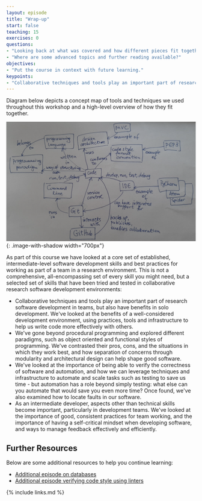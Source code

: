 ```yaml
---
layout: episode
title: "Wrap-up"
start: false
teaching: 15
exercises: 0
questions:
- "Looking back at what was covered and how different pieces fit together"
- "Where are some advanced topics and further reading available?"
objectives:
- "Put the course in context with future learning."
keypoints:
- "Collaborative techniques and tools play an important part of research software development in teams"
---
```


Diagram below depicts a concept map of tools and techniques we used throughout this workshop and a high-level overview
of how they fit together.

![Overview of tools and techniques covered in the course](../fig/course-concept-map.png){: .image-with-shadow width="700px"}

As part of this course we have looked at a core set of established, intermediate-level software development skills and best practices for working as part of a team in a research environment. This is not a comprehensive, all-encompassing set of every skill you might need, but a selected set of skills that have been tried and tested in collaborative research software development environments:

- Collaborative techniques and tools play an important part of research software development in teams, but also have benefits in solo development. We've looked at the benefits of a well-considered development environment, using practices, tools and infrastructure to help us write code more effectively with others.
- We've gone beyond procedural programming and explored different paradigms, such as object oriented and functional styles of programming. We've contrasted their pros, cons, and the situations in which they work best, and how separation of concerns through modularity and architectural design can help shape good software.
- We've looked at the importance of being able to verify the correctness of software and automation, and how we can leverage techniques and infrastructure to automate and scale tasks such as testing to save us time - but automation has a role beyond simply testing: what else can you automate that would save you even more time? Once found, we've also examined how to locate faults in our software.
- As an intermediate developer, aspects other than technical skills become important, particularly in development teams. We've looked at the importance of good, consistent practices for team working, and the importance of having a self-critical mindset when developing software,  and ways to manage feedback effectively and efficiently.

## Further Resources
Below are some additional resources to help you continue learning:

- [Additional episode on databases](/databases)
- [Additional episode verifying code style using linters](/verifying-code-style-linters)

{% include links.md %}

